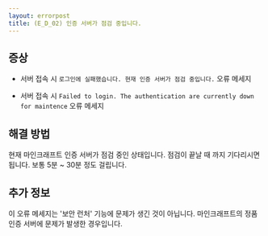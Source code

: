 ```yaml
---
layout: errorpost
title: (E_D_02) 인증 서버가 점검 중입니다. 
---
```


## 증상

- 서버 접속 시 `로그인에 실패했습니다. 현재 인증 서버가 점검 중입니다.` 오류 메세지

- 서버 접속 시 `Failed to login. The authentication are currently down for maintence` 오류 메세지

## 해결 방법

현재 마인크래프트 인증 서버가 점검 중인 상태입니다. 점검이 끝날 때 까지 기다리시면 됩니다. 보통 5분 ~ 30분 정도 걸립니다.

## 추가 정보

이 오류 메세지는 '보안 런처' 기능에 문제가 생긴 것이 아닙니다. 마인크래프트의 정품 인증 서버에 문제가 발생한 경우입니다. 